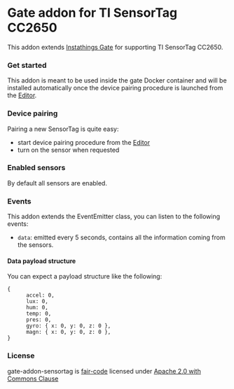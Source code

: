 # Gate addon for TI SensorTag CC2650

This addon extends [Instathings Gate](https://github.com/Instathings/gate) for  supporting TI SensorTag CC2650.

### Get started

This addon is meant to be used inside the gate Docker container and will be installed automatically once the device pairing procedure is launched from the [Editor](https://editor.instathings.io).

### Device pairing

Pairing a new SensorTag is quite easy: 

- start device pairing procedure from the [Editor](https://editor.instathings.io) 
- turn on the sensor when requested

### Enabled sensors

By default all sensors are enabled.

### Events

This addon extends the EventEmitter class, you can listen to the following events: 

- `data`: emitted every 5 seconds, contains all the information coming from the sensors.

#### Data payload structure

You can expect a payload structure like the following:

```
{
      accel: 0,
      lux: 0,
      hum: 0,
      temp: 0,
      pres: 0,
      gyro: { x: 0, y: 0, z: 0 },
      magn: { x: 0, y: 0, z: 0 },
}
```

### License
gate-addon-sensortag is [fair-code](http://faircode.io/) licensed under [Apache 2.0 with Commons Clause](./LICENSE.md)
